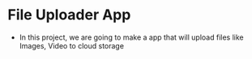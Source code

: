 # File Uploader App

- In this project, we are going to make a app that will upload files like Images, Video to cloud storage


